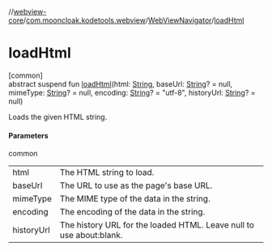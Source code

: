 //[webview-core](../../../index.md)/[com.mooncloak.kodetools.webview](../index.md)/[WebViewNavigator](index.md)/[loadHtml](load-html.md)

# loadHtml

[common]\
abstract suspend fun [loadHtml](load-html.md)(html: [String](https://kotlinlang.org/api/latest/jvm/stdlib/kotlin/-string/index.html), baseUrl: [String](https://kotlinlang.org/api/latest/jvm/stdlib/kotlin/-string/index.html)? = null, mimeType: [String](https://kotlinlang.org/api/latest/jvm/stdlib/kotlin/-string/index.html)? = null, encoding: [String](https://kotlinlang.org/api/latest/jvm/stdlib/kotlin/-string/index.html)? = &quot;utf-8&quot;, historyUrl: [String](https://kotlinlang.org/api/latest/jvm/stdlib/kotlin/-string/index.html)? = null)

Loads the given HTML string.

#### Parameters

common

| | |
|---|---|
| html | The HTML string to load. |
| baseUrl | The URL to use as the page's base URL. |
| mimeType | The MIME type of the data in the string. |
| encoding | The encoding of the data in the string. |
| historyUrl | The history URL for the loaded HTML. Leave null to use about:blank. |

